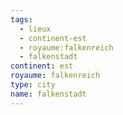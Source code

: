 ```yaml
---
tags:
  - lieux
  - continent-est
  - royaume:falkenreich
  - falkenstadt
continent: est
royaume: falkenreich
type: city
name: falkenstadt
---
```


